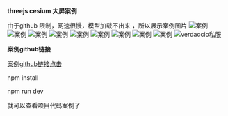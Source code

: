 
**threejs  cesium  大屏案例**


由于github 限制，网速很慢，模型加载不出来 ，所以展示案例图片
![案例](/public/1.png)
![案例](/public/2.png)
![案例](/public/3.png)
![案例](/public/4.png)
![案例](/public/5.png)
![案例](/public/6.png)
![案例](/public/7.png)
![案例](/public/8.png)
![案例](/public/9.png)
![verdaccio私服](/public/verdaccio.png)

**案例github链接**


[案例github链接点击](https://github.com/chenlsimple998/vue)

npm install


npm run dev


就可以查看项目代码案例了